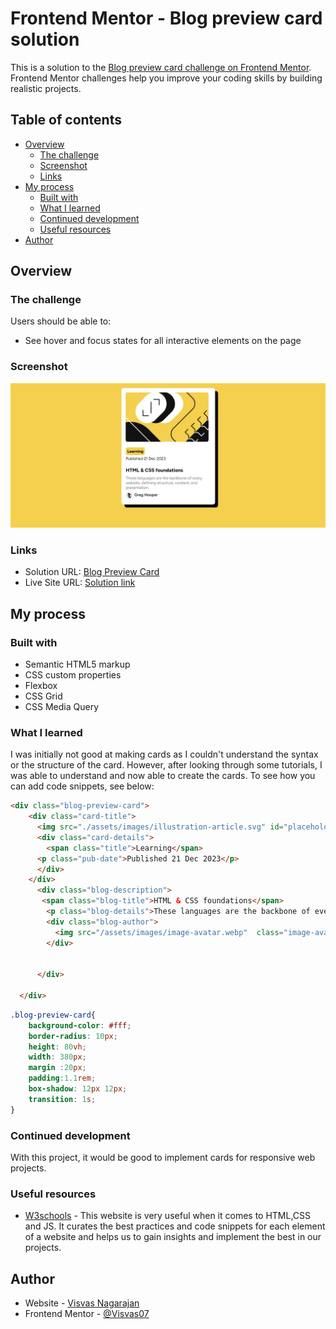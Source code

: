 # Frontend Mentor - Blog preview card solution

This is a solution to the [Blog preview card challenge on Frontend Mentor](https://www.frontendmentor.io/challenges/blog-preview-card-ckPaj01IcS). Frontend Mentor challenges help you improve your coding skills by building realistic projects. 

## Table of contents

- [Overview](#overview)
  - [The challenge](#the-challenge)
  - [Screenshot](#screenshot)
  - [Links](#links)
- [My process](#my-process)
  - [Built with](#built-with)
  - [What I learned](#what-i-learned)
  - [Continued development](#continued-development)
  - [Useful resources](#useful-resources)
- [Author](#author)



## Overview

### The challenge

Users should be able to:

- See hover and focus states for all interactive elements on the page

### Screenshot

![Blog Preview Card Screenshot](./assets/images/screenshot.jpg)



### Links

- Solution URL: [Blog Preview Card](https://github.com/Visvas07/Blog-Preview-Card)
- Live Site URL: [Solution link](https://visvas07.github.io/Blog-Preview-Card/)

## My process

### Built with

- Semantic HTML5 markup
- CSS custom properties
- Flexbox
- CSS Grid
- CSS Media Query


### What I learned

I was initially not good at making cards as I couldn't understand the syntax or the structure of the card. However, after looking through some tutorials, I was able to understand and now able to create the cards.
To see how you can add code snippets, see below:

```html
<div class="blog-preview-card">
    <div class="card-title">
      <img src="./assets/images/illustration-article.svg" id="placeholder-image" class=".placeholder-image">
      <div class="card-details">
        <span class="title">Learning</span>
      <p class="pub-date">Published 21 Dec 2023</p>
      </div>
    </div>
      <div class="blog-description">
       <span class="blog-title">HTML & CSS foundations</span>
        <p class="blog-details">These languages are the backbone of every website, defining structure, content, and presentation.</p>
        <div class="blog-author">
          <img src="/assets/images/image-avatar.webp"  class="image-avatar"><span class="author-name">Greg Hooper</span>
        </div>
        
        
      </div>
    
  </div>
```
```css
.blog-preview-card{
    background-color: #fff;
    border-radius: 10px;
    height: 80vh;
    width: 380px;
    margin :20px;
    padding:1.1rem;
    box-shadow: 12px 12px;
    transition: 1s;
}
```


### Continued development

With this project, it would be good to implement cards for responsive web projects.

### Useful resources

- [W3schools](https://www.w3schools.com/) - This website is very useful when it comes to HTML,CSS and JS. It curates the best practices and code snippets for each element of a website and helps us to gain insights and implement the best in our projects.


## Author

- Website - [Visvas Nagarajan](https://www.visvas-tech.com)
- Frontend Mentor - [@Visvas07](https://www.frontendmentor.io/profile/Visvas07)



